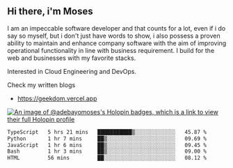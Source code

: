 ## Hi there, i'm Moses

I am an impeccable software developer and that counts for a lot, even if i do say so myself, but i don't just have words to show, i also possess a proven ability to maintain and enhance company software with the aim of improving operational functionality in line with business requirement. I build for the web and businesses with my favorite stacks.

Interested in Cloud Engineering and DevOps.

Check my written blogs
- https://geekdom.vercel.app

[![An image of @adebayomoses's Holopin badges, which is a link to view their full Holopin profile](https://holopin.me/adebayomoses)](https://holopin.io/@adebayomoses)

<!--START_SECTION:waka-->

```txt
TypeScript   5 hrs 21 mins   ███████████▒░░░░░░░░░░░░░   45.87 %
Python       1 hr 7 mins     ██▒░░░░░░░░░░░░░░░░░░░░░░   09.69 %
JavaScript   1 hr 6 mins     ██▒░░░░░░░░░░░░░░░░░░░░░░   09.45 %
Bash         1 hr 3 mins     ██▒░░░░░░░░░░░░░░░░░░░░░░   09.00 %
HTML         56 mins         ██░░░░░░░░░░░░░░░░░░░░░░░   08.12 %
```

<!--END_SECTION:waka-->
